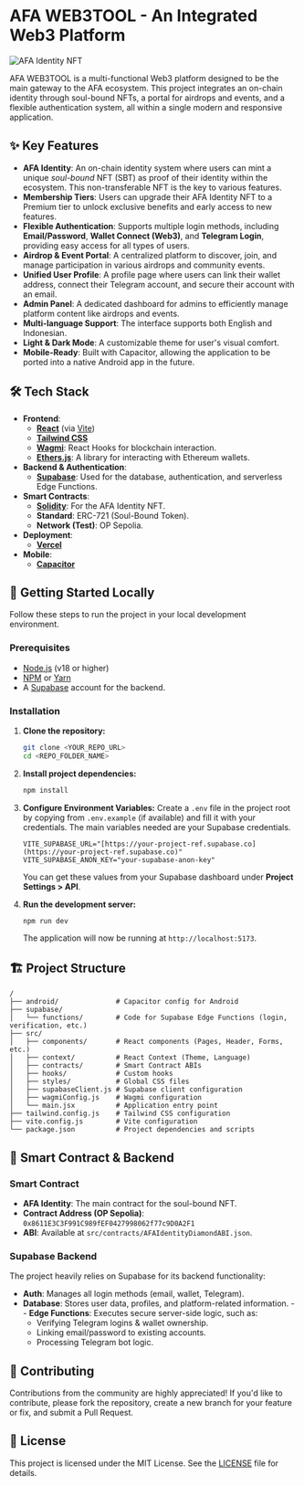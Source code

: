 # AFA WEB3TOOL - An Integrated Web3 Platform

![AFA Identity NFT](https://ik.imagekit.io/5spt6gb2z/Gambar%20GIF.gif)

AFA WEB3TOOL is a multi-functional Web3 platform designed to be the main gateway to the AFA ecosystem. This project integrates an on-chain identity through soul-bound NFTs, a portal for airdrops and events, and a flexible authentication system, all within a single modern and responsive application.

## ✨ Key Features

-   **AFA Identity**: An on-chain identity system where users can mint a unique *soul-bound* NFT (SBT) as proof of their identity within the ecosystem. This non-transferable NFT is the key to various features.
-   **Membership Tiers**: Users can upgrade their AFA Identity NFT to a Premium tier to unlock exclusive benefits and early access to new features.
-   **Flexible Authentication**: Supports multiple login methods, including **Email/Password**, **Wallet Connect (Web3)**, and **Telegram Login**, providing easy access for all types of users.
-   **Airdrop & Event Portal**: A centralized platform to discover, join, and manage participation in various airdrops and community events.
-   **Unified User Profile**: A profile page where users can link their wallet address, connect their Telegram account, and secure their account with an email.
-   **Admin Panel**: A dedicated dashboard for admins to efficiently manage platform content like airdrops and events.
-   **Multi-language Support**: The interface supports both English and Indonesian.
-   **Light & Dark Mode**: A customizable theme for user's visual comfort.
-   **Mobile-Ready**: Built with Capacitor, allowing the application to be ported into a native Android app in the future.

## 🛠️ Tech Stack

-   **Frontend**:
    -   [**React**](https://reactjs.org/) (via [Vite](https://vitejs.dev/))
    -   [**Tailwind CSS**](https://tailwindcss.com/)
    -   [**Wagmi**](https://wagmi.sh/): React Hooks for blockchain interaction.
    -   [**Ethers.js**](https://ethers.io/): A library for interacting with Ethereum wallets.
-   **Backend & Authentication**:
    -   [**Supabase**](https://supabase.io/): Used for the database, authentication, and serverless Edge Functions.
-   **Smart Contracts**:
    -   [**Solidity**](https://soliditylang.org/): For the AFA Identity NFT.
    -   **Standard**: ERC-721 (Soul-Bound Token).
    -   **Network (Test)**: OP Sepolia.
-   **Deployment**:
    -   [**Vercel**](https://vercel.com/)
-   **Mobile**:
    -   [**Capacitor**](https://capacitorjs.com/)

## 🚀 Getting Started Locally

Follow these steps to run the project in your local development environment.

### Prerequisites

-   [Node.js](https://nodejs.org/en/) (v18 or higher)
-   [NPM](https://www.npmjs.com/) or [Yarn](https://yarnpkg.com/)
-   A [Supabase](https://supabase.com/) account for the backend.

### Installation

1.  **Clone the repository:**
    ```bash
    git clone <YOUR_REPO_URL>
    cd <REPO_FOLDER_NAME>
    ```

2.  **Install project dependencies:**
    ```bash
    npm install
    ```

3.  **Configure Environment Variables:**
    Create a `.env` file in the project root by copying from `.env.example` (if available) and fill it with your credentials. The main variables needed are your Supabase credentials.

    ```env
    VITE_SUPABASE_URL="[https://your-project-ref.supabase.co](https://your-project-ref.supabase.co)"
    VITE_SUPABASE_ANON_KEY="your-supabase-anon-key"
    ```
    You can get these values from your Supabase dashboard under **Project Settings > API**.

4.  **Run the development server:**
    ```bash
    npm run dev
    ```
    The application will now be running at `http://localhost:5173`.

## 🏗️ Project Structure

```
/
├── android/              # Capacitor config for Android
├── supabase/
│   └── functions/        # Code for Supabase Edge Functions (login, verification, etc.)
├── src/
│   ├── components/       # React components (Pages, Header, Forms, etc.)
│   ├── context/          # React Context (Theme, Language)
│   ├── contracts/        # Smart Contract ABIs
│   ├── hooks/            # Custom hooks
│   ├── styles/           # Global CSS files
│   ├── supabaseClient.js # Supabase client configuration
│   ├── wagmiConfig.js    # Wagmi configuration
│   └── main.jsx          # Application entry point
├── tailwind.config.js    # Tailwind CSS configuration
├── vite.config.js        # Vite configuration
└── package.json          # Project dependencies and scripts
```

## 🔗 Smart Contract & Backend

### Smart Contract

-   **AFA Identity**: The main contract for the soul-bound NFT.
-   **Contract Address (OP Sepolia)**: `0x8611E3C3F991C989fEF0427998062f77c9D0A2F1`
-   **ABI**: Available at `src/contracts/AFAIdentityDiamondABI.json`.

### Supabase Backend

The project heavily relies on Supabase for its backend functionality:
-   **Auth**: Manages all login methods (email, wallet, Telegram).
-   **Database**: Stores user data, profiles, and platform-related information.
--   **Edge Functions**: Executes secure server-side logic, such as:
    -   Verifying Telegram logins & wallet ownership.
    -   Linking email/password to existing accounts.
    -   Processing Telegram bot logic.

## 🤝 Contributing

Contributions from the community are highly appreciated! If you'd like to contribute, please fork the repository, create a new branch for your feature or fix, and submit a Pull Request.

## 📜 License

This project is licensed under the MIT License. See the [LICENSE](LICENSE) file for details.

